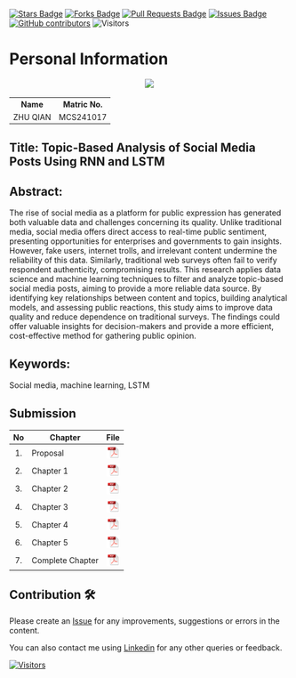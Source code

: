 <a href="https://github.com/drshahizan/research-design/stargazers"><img src="https://img.shields.io/github/stars/drshahizan/research-design" alt="Stars Badge"/></a>
<a href="https://github.com/drshahizan/research-design/network/members"><img src="https://img.shields.io/github/forks/drshahizan/research-design" alt="Forks Badge"/></a>
<a href="https://github.com/drshahizan/research-design/pulls"><img src="https://img.shields.io/github/issues-pr/drshahizan/research-design" alt="Pull Requests Badge"/></a>
<a href="https://github.com/drshahizan/research-design"><img src="https://img.shields.io/github/issues/drshahizan/research-design" alt="Issues Badge"/></a>
<a href="https://github.com/drshahizan/research-design/graphs/contributors"><img alt="GitHub contributors" src="https://img.shields.io/github/contributors/drshahizan/research-design?color=2b9348"></a>
![Visitors](https://api.visitorbadge.io/api/visitors?path=https%3A%2F%2Fgithub.com%2Fdrshahizan%2BDM&labelColor=%23d9e3f0&countColor=%23697689&style=flat)


# Personal Information

<p align="center">
  <img height="200px" src="https://github.com/drshahizan/research-design/blob/main/proposal/proposal24251/zhuqian/images/Passport_Photo.jpg" />
</p>

<table align="center">
  <tr>
    <th>Name</th>
    <th>Matric No.</th>
  </tr>
  <tr>
    <td>ZHU QIAN</td>
    <td>MCS241017</td>
  </tr>

</table>

## Title: Topic-Based Analysis of Social Media Posts Using RNN and LSTM

## Abstract:
The rise of social media as a platform for public expression has generated both valuable data and challenges concerning its quality. Unlike traditional media, social media offers direct access to real-time public sentiment, presenting opportunities for enterprises and governments to gain insights. However, fake users, internet trolls, and irrelevant content undermine the reliability of this data. Similarly, traditional web surveys often fail to verify respondent authenticity, compromising results. This research applies data science and machine learning techniques to filter and analyze topic-based social media posts, aiming to provide a more reliable data source. By identifying key relationships between content and topics, building analytical models, and assessing public reactions, this study aims to improve data quality and reduce dependence on traditional surveys. The findings could offer valuable insights for decision-makers and provide a more efficient, cost-effective method for gathering public opinion. 

## Keywords: 
Social media, machine learning, LSTM

## Submission

| No  | Chapter     |                                                 File |
| :-: | ---------- | :---------------------------------------------------------------------------------------------------: |
|  1.  | Proposal | <a href="Proposal"><img src="../../../images/pdf.svg" width="24px" height="24px"></a> |
|  2.  | Chapter 1 | <a href="Chapter 1/Chapter 1_WanNurSyazana.pdf"><img src="../../../images/pdf.svg" width="24px" height="24px"></a> |
|  3.  | Chapter 2 | <a href="Chapter 2"><img src="../../../images/pdf.svg" width="24px" height="24px"></a> |
|  4.  | Chapter 3 | <a href="Chapter 3"><img src="../../../images/pdf.svg" width="24px" height="24px"></a> |
|  5.  | Chapter 4 | <a href="Chapter 4/"><img src="../../../images/pdf.svg" width="24px" height="24px"></a> |
|  6.  | Chapter 5 | <a href="Chapter 5/"><img src="../../../images/pdf.svg" width="24px" height="24px"></a> |
|  7.  | Complete Chapter | <a href="Full Chapter"><img src="../../../images/pdf.svg" width="24px" height="24px"></a> |


## Contribution 🛠️

Please create an [Issue](https://github.com/drshahizan/special-topic-data-engineering/issues) for any improvements, suggestions or errors in the content.

You can also contact me using [Linkedin](https://www.linkedin.com/in/drshahizan/) for any other queries or feedback.

[![Visitors](https://api.visitorbadge.io/api/visitors?path=https%3A%2F%2Fgithub.com%2Fdrshahizan&labelColor=%23697689&countColor=%23555555&style=plastic)](https://visitorbadge.io/status?path=https%3A%2F%2Fgithub.com%2Fdrshahizan)

